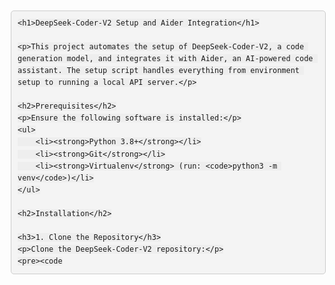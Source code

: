 <!DOCTYPE html>
<html lang="en">
<head>
    <meta charset="UTF-8">
    <meta name="viewport" content="width=device-width, initial-scale=1.0">
    <title>DeepSeek-Coder-V2 Setup and Aider Integration</title>
    <style>
        body {
            font-family: Arial, sans-serif;
            margin: 20px;
            line-height: 1.6;
        }
        h1, h2, h3 {
            color: #333;
        }
        pre {
            background-color: #f4f4f4;
            padding: 10px;
            border: 1px solid #ccc;
            border-radius: 5px;
            white-space: pre-wrap;
        }
        code {
            background-color: #eee;
            padding: 2px 4px;
            border-radius: 4px;
        }
        ul {
            list-style-type: square;
        }
    </style>
</head>
<body>

    <h1>DeepSeek-Coder-V2 Setup and Aider Integration</h1>

    <p>This project automates the setup of DeepSeek-Coder-V2, a code generation model, and integrates it with Aider, an AI-powered code assistant. The setup script handles everything from environment setup to running a local API server.</p>

    <h2>Prerequisites</h2>
    <p>Ensure the following software is installed:</p>
    <ul>
        <li><strong>Python 3.8+</strong></li>
        <li><strong>Git</strong></li>
        <li><strong>Virtualenv</strong> (run: <code>python3 -m venv</code>)</li>
    </ul>

    <h2>Installation</h2>

    <h3>1. Clone the Repository</h3>
    <p>Clone the DeepSeek-Coder-V2 repository:</p>
    <pre><code
